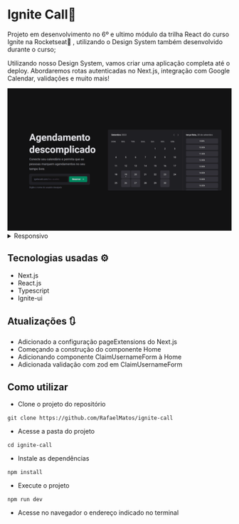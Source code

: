 # Ignite Call📅
Projeto em desenvolvimento no 6º e ultimo módulo da trilha React do curso Ignite na Rocketseat🚀 , utilizando o Design System também desenvolvido durante o curso;

Utilizando nosso Design System, vamos criar uma aplicação completa até o deploy. Abordaremos rotas autenticadas no Next.js, integração com Google Calendar, validações e muito mais!

<img src='./src/assets/tela.gif' alt='gif da tela da aplicação Ignite Call'>

<details>
    <summary>Responsivo</summary>
    <img src='./src/assets/responsive.png' alt='print da tela da aplicação Ignite Call'>
</details>

## Tecnologias usadas ⚙
  - Next.js
  - React.js
  - Typescript
  - Ignite-ui

## Atualizações 🔃
  - Adicionado a configuração pageExtensions do Next.js
  - Começando a construção do componente Home
  - Adicionando componente ClaimUsernameForm à Home
  - Adicionada validação com zod em ClaimUsernameForm

## Como utilizar
- Clone o projeto do repositório
```
git clone https://github.com/RafaelMatos/ignite-call
```
- Acesse a pasta do projeto
```
cd ignite-call
```
- Instale as dependências 
```
npm install
```
- Execute o projeto
```
npm run dev
```
- Acesse no navegador o endereço indicado no terminal


